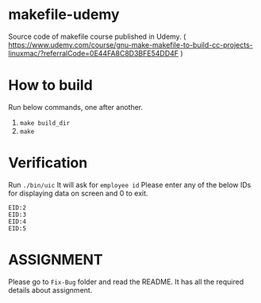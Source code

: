 # makefile-udemy
Source code of makefile course published in Udemy. ( https://www.udemy.com/course/gnu-make-makefile-to-build-cc-projects-linuxmac/?referralCode=0E44FA8C8D3BFE54DD4F ) 

# How to build
Run below commands, one after another.
1. `make build_dir`
2. `make`

# Verification
Run
`./bin/uic`
It will ask for `employee id`
Please enter any of the below IDs for displaying data on screen and 0 to exit.
```
EID:2
EID:3
EID:4
EID:5
```

# ASSIGNMENT
Please go to `Fix-Bug` folder and read the README. It has all the required details about assignment.


